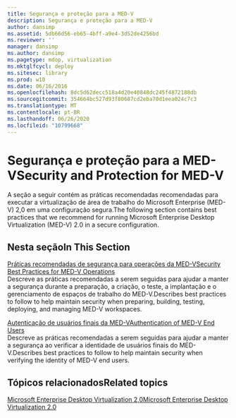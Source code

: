 ```yaml
---
title: Segurança e proteção para a MED-V
description: Segurança e proteção para a MED-V
author: dansimp
ms.assetid: 5db66d56-eb65-4bff-a9e4-3d52de4256bd
ms.reviewer: ''
manager: dansimp
ms.author: dansimp
ms.pagetype: mdop, virtualization
ms.mktglfcycl: deploy
ms.sitesec: library
ms.prod: w10
ms.date: 06/16/2016
ms.openlocfilehash: 8dc5d62decc518a4d20e40848dc245f4872188db
ms.sourcegitcommit: 354664bc527d93f80687cd2eba70d1eea024c7c3
ms.translationtype: MT
ms.contentlocale: pt-BR
ms.lasthandoff: 06/26/2020
ms.locfileid: "10799668"
---
```

# <span data-ttu-id="735bd-103">Segurança e proteção para a MED-V</span><span class="sxs-lookup"><span data-stu-id="735bd-103">Security and Protection for MED-V</span></span>


<span data-ttu-id="735bd-104">A seção a seguir contém as práticas recomendadas recomendadas para executar a virtualização de área de trabalho do Microsoft Enterprise (MED-V) 2,0 em uma configuração segura.</span><span class="sxs-lookup"><span data-stu-id="735bd-104">The following section contains best practices that we recommend for running Microsoft Enterprise Desktop Virtualization (MED-V) 2.0 in a secure configuration.</span></span>

## <span data-ttu-id="735bd-105">Nesta seção</span><span class="sxs-lookup"><span data-stu-id="735bd-105">In This Section</span></span>


<a href="" id="security-best-practices-for-med-v-operations"></a>[<span data-ttu-id="735bd-106">Práticas recomendadas de segurança para operações da MED-V</span><span class="sxs-lookup"><span data-stu-id="735bd-106">Security Best Practices for MED-V Operations</span></span>](security-best-practices-for-med-v-operations.md)  
<span data-ttu-id="735bd-107">Descreve as práticas recomendadas a serem seguidas para ajudar a manter a segurança durante a preparação, a criação, o teste, a implantação e o gerenciamento de espaços de trabalho do MED-V.</span><span class="sxs-lookup"><span data-stu-id="735bd-107">Describes best practices to follow to help maintain security when preparing, building, testing, deploying, and managing MED-V workspaces.</span></span>

<a href="" id="authentication-of-med-v-end-users"></a>[<span data-ttu-id="735bd-108">Autenticação de usuários finais da MED-V</span><span class="sxs-lookup"><span data-stu-id="735bd-108">Authentication of MED-V End Users</span></span>](authentication-of-med-v-end-users.md)  
<span data-ttu-id="735bd-109">Descreve as práticas recomendadas a serem seguidas para ajudar a manter a segurança ao verificar a identidade de usuários finais do MED-V.</span><span class="sxs-lookup"><span data-stu-id="735bd-109">Describes best practices to follow to help maintain security when verifying the identity of MED-V end users.</span></span>

## <span data-ttu-id="735bd-110">Tópicos relacionados</span><span class="sxs-lookup"><span data-stu-id="735bd-110">Related topics</span></span>


[<span data-ttu-id="735bd-111">Microsoft Enterprise Desktop Virtualization 2,0</span><span class="sxs-lookup"><span data-stu-id="735bd-111">Microsoft Enterprise Desktop Virtualization 2.0</span></span>](index.md)

 

 





